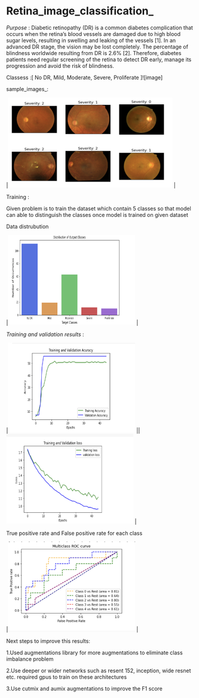 # Retina_image_classification_

_Purpose_ :
      Diabetic retinopathy (DR) is a common diabetes complication that occurs when the retina’s blood vessels are damaged due to high blood sugar levels, resulting in swelling and leaking of the vessels [1]. In an advanced DR stage, the vision may be lost completely. The percentage of blindness worldwide resulting from DR is 2.6% [2]. Therefore, diabetes patients need regular screening of the retina to detect DR early, manage its progression and avoid the risk of blindness. 
 
 Classess :[ No DR,    Mild,   Moderate, Severe,  Proliferate  ]![image]

sample_images_:

|<img src="./assets/input.jpg" width="440" height="240"/> |

Training :

  Given problem is to train the dataset which contain 5 classes so that model can able to distinguish the classes once model is trained on given dataset 


Data distrubution 

|<img src="./assets/sample1.jpg" width="340" height="240"/> |


_Training and validation results_ :


|<img src="./assets/sample2.jpg" width="340" height="240"/> ||<img src="./assets/sample3.jpg" width="340" height="240"/> |



True positive rate and False positive rate for each class 

|<img src="./assets/sample4.jpg" width="340" height="240"/> |

Next steps to improve this results:

1.Used augmentations library for more augmentations to eliminate class imbalance problem 

2.Use deeper or wider networks such as resent 152, inception, wide resnet etc. required gpus to train on these architectures 

3.Use cutmix and aumix augmentations to improve the F1 score
